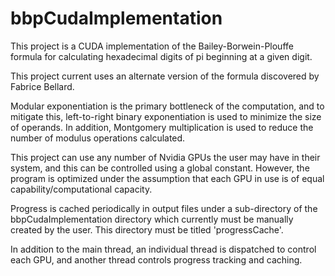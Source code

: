 # bbpCudaImplementation
This project is a CUDA implementation of the Bailey-Borwein-Plouffe formula for calculating hexadecimal digits of pi beginning at a given digit.

This project current uses an alternate version of the formula discovered by Fabrice Bellard.

Modular exponentiation is the primary bottleneck of the computation, and to mitigate this, left-to-right binary exponentiation is used to minimize the size of operands. In addition, Montgomery multiplication is used to reduce the number of modulus operations calculated.

This project can use any number of Nvidia GPUs the user may have in their system, and this can be controlled using a global constant. However, the program is optimized under the assumption that each GPU in use is of equal capability/computational capacity.

Progress is cached periodically in output files under a sub-directory of the bbpCudaImplementation directory which currently must be manually created by the user. This directory must be titled 'progressCache'.

In addition to the main thread, an individual thread is dispatched to control each GPU, and another thread controls progress tracking and caching.
